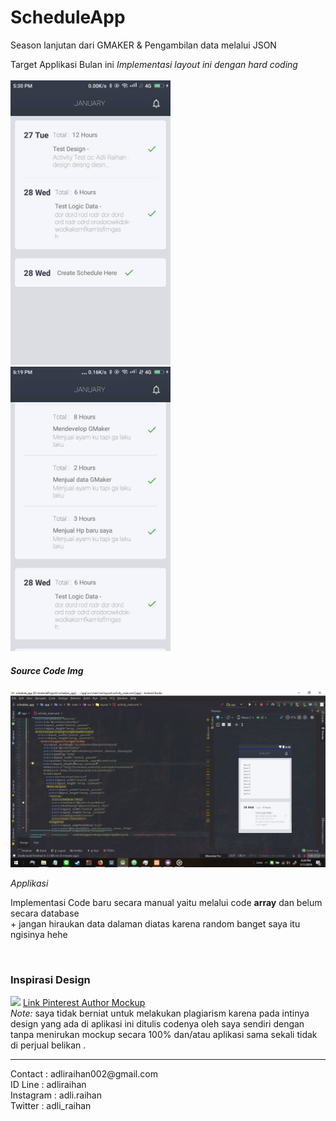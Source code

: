 # ScheduleApp
Season lanjutan dari GMAKER & Pengambilan data melalui JSON


Target Applikasi Bulan ini <i>Implementasi layout ini dengan hard coding</i><br><br>
<img src="appimage/landing_recycler_code.jpg" width="256px"/>
<img src="appimage/landing_recycler_single_date.jpg" width="256px"/><br>
<h5>Source Code Img</h5>
<img src="appimage/source_code.jpg" width="512"><br>

<i>Applikasi</i><br>
<p> Implementasi Code baru secara manual yaitu melalui code <b>array</b> dan belum secara database<br>
+ jangan hiraukan data dalaman diatas karena random banget saya itu ngisinya hehe</p>
<br>
<h3>Inspirasi Design</h3>
<img src="https://i.pinimg.com/originals/60/61/e9/6061e9586c43f916a6148785b288225d.png" width="128px">
<a href="https://www.pinterest.com/pin/834221530946459856/visual-search/?x=16&y=12&w=530&h=397"> Link Pinterest Author Mockup</a>
<br>
<i>Note:</i> saya tidak berniat untuk melakukan plagiarism karena pada intinya design yang ada di aplikasi ini ditulis codenya oleh
saya sendiri dengan tanpa menirukan mockup secara 100% dan/atau aplikasi sama sekali tidak di perjual belikan .


<hr/>
Contact : adliraihan002@gmail.com<br>
ID Line : adliraihan<br>
Instagram : adli.raihan<br>
Twitter : adli_raihan<br>
